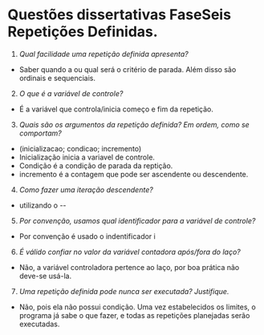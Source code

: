 # Questões dissertativas FaseSeis Repetições Definidas.

1. *Qual facilidade uma repetição definida apresenta?*
* Saber quando a ou qual será o critério de parada. Além disso são ordinais e sequenciais.

2. *O que é a variável de controle?*
* É a variável que controla/inicia começo e fim da repetição.

3. *Quais são os argumentos da repetição definida? Em ordem, como se comportam?*

* (inicializacao; condicao; incremento)
* Inicialização inicia a variavel de controle.
* Condição é a condição de parada da reptição.
* incremento é a contagem que pode ser ascendente ou descendente.

4. *Como fazer uma iteração descendente?*
* utilizando o --

5. *Por convenção, usamos qual identificador para a variável de controle?*
* Por convenção é usado o indentificador i

6. *É válido confiar no valor da variável contadora após/fora do laço?*
* Não, a variável controladora pertence ao laço, por boa prática não deve-se usá-la.

7. *Uma repetição definida pode nunca ser executada? Justifique.*
* Não, pois ela não possui condição. Uma vez estabelecidos os limites, o programa já sabe o que fazer, e todas as repetições planejadas serão executadas.